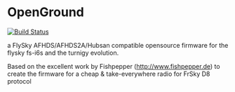 # OpenGround

[![Build Status](https://travis-ci.org/spcfa/OpenGround_a7105.svg?branch=master)](https://travis-ci.org/spcfa/OpenGround_a7105)

a FlySky AFHDS/AFHDS2A/Hubsan compatible opensource firmware for the flysky fs-i6s and the turnigy evolution.

Based on the excellent work by Fishpepper (http://www.fishpepper.de) to create the firmware for a cheap & take-everywhere radio for FrSky D8 protocol

